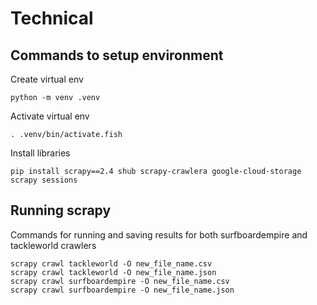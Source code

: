 # Technical 

## Commands to setup environment

Create virtual env 
```shell
python -m venv .venv
```
Activate virtual env
```shell
. .venv/bin/activate.fish
```
Install libraries
```shell
pip install scrapy==2.4 shub scrapy-crawlera google-cloud-storage scrapy sessions
```

## Running scrapy
Commands for running and saving results for both surfboardempire and tackleworld crawlers
```
scrapy crawl tackleworld -O new_file_name.csv
scrapy crawl tackleworld -O new_file_name.json
scrapy crawl surfboardempire -O new_file_name.csv
scrapy crawl surfboardempire -O new_file_name.json
```





